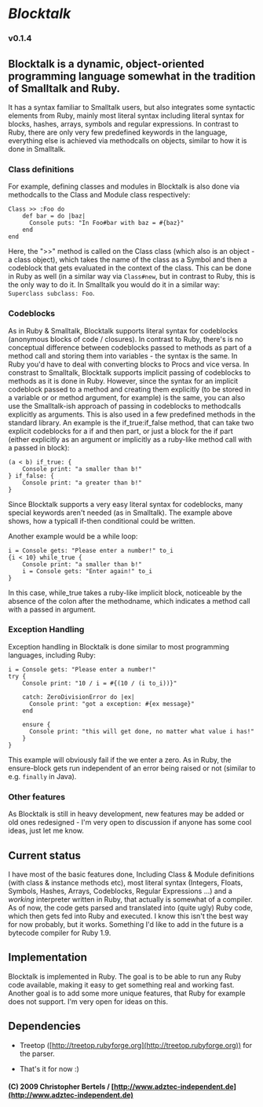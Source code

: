 # ***Blocktalk*** #
### **v0.1.4** ###

## **Blocktalk** is a dynamic, object-oriented programming language somewhat in the tradition of Smalltalk and Ruby. ##

It has a syntax familiar to Smalltalk users, but also integrates some syntactic elements from Ruby, 
mainly most literal syntax including literal syntax for blocks, hashes, arrays, symbols and regular expressions.
In contrast to Ruby, there are only very few predefined keywords in the language, everything else is achieved via
methodcalls on objects, similar to how it is done in Smalltalk.


### Class definitions ###

For example, defining classes and modules in Blocktalk is also done via methodcalls to the Class and Module class
respectively:

    Class >> :Foo do
	    def bar = do |baz|
	      Console puts: "In Foo#bar with baz = #{baz}"
    	end
    end

Here, the ">>" method is called on the Class class (which also is an object - a class object), which takes the name
of the class as a Symbol and then a codeblock that gets evaluated in the context of the class. This can be done in Ruby
as well (in a similar way via `Class#new`, but in contrast to Ruby, this is the only way to do it.
In Smalltalk you would do it in a similar way: `Superclass subclass: Foo`.


### Codeblocks ###

As in Ruby & Smalltalk, Blocktalk supports literal syntax for codeblocks (anonymous blocks of code / closures).
In contrast to Ruby, there's is no conceptual difference between codeblocks passed to methods as part of a method call
and storing them into variables - the syntax is the same. In Ruby you'd have to deal with converting blocks to Procs
and vice versa.
In constrast to Smalltalk, Blocktalk supports implicit passing of codeblocks to methods as it is done in Ruby. However,
since the syntax for an implicit codeblock passed to a method and creating them explicitly (to be stored in a variable or
or method argument, for example) is the same, you can also use the Smalltalk-ish approach of passing in codeblocks to
methodcalls explicitly as arguments. 
This is also used in a few predefined methods in the standard library. An example is the if_true:if_false method, that
can take two explicit codeblocks for a if and then part, or just a block for the if part (either explicitly as an argument
or implicitly as a ruby-like method call with a passed in block):

    (a < b) if_true: {
	    Console print: "a smaller than b!"
    } if_false: {
	    Console print: "a greater than b!"
    }

Since Blocktalk supports a very easy literal syntax for codeblocks, many special keywords aren't needed (as in Smalltalk).
The example above shows, how a typicall if-then conditional could be written.

Another example would be a while loop:

    i = Console gets: "Please enter a number!" to_i
    {i < 10} while_true {
	    Console print: "a smaller than b!"
	    i = Console gets: "Enter again!" to_i
    }

In this case, while_true takes a ruby-like implicit block, noticeable by the absence of the colon after the methodname,
which indicates a method call with a passed in argument.


### Exception Handling ###

Exception handling in Blocktalk is done similar to most programming languages, including Ruby:


    i = Console gets: "Please enter a number!"
    try {
	    Console print: "10 / i = #{(10 / (i to_i))}"
   
	    catch: ZeroDivisionError do |ex|
	      Console print: "got a exception: #{ex message}"
	    end

	    ensure {
	      Console print: "this will get done, no matter what value i has!"
	    }
    }

This example will obviously fail if the we enter a zero. As in Ruby, the ensure-block gets run independent of an error
being raised or not (similar to e.g. `finally` in Java). 


### Other features ###

As Blocktalk is still in heavy development, new features may be added or old ones redesigned - I'm very open to discussion
if anyone has some cool ideas, just let me know.


## Current status ##

I have most of the basic features done, Including Class & Module definitions (with class & instance methods etc), most
literal syntax (Integers, Floats, Symbols, Hashes, Arrays, Codeblocks, Regular Expressions ...) and a *working* interpreter
written in Ruby, that actually is somewhat of a compiler. As of now, the code gets parsed and translated into (quite ugly)
Ruby code, which then gets fed into Ruby and executed. I know this isn't the best way for now probably, but it works.
Something I'd like to add in the future is a bytecode compiler for Ruby 1.9.


## Implementation ##

Blocktalk is implemented in Ruby. The goal is to be able to run any Ruby code available, making it easy to get something
real and working fast.
Another goal is to add some more unique features, that Ruby for example does not support. I'm very open for ideas on this.


## Dependencies ##

- Treetop ([http://treetop.rubyforge.org](http://treetop.rubyforge.org)) for the parser.

- That's it for now :)

#### (C) 2009 Christopher Bertels / [http://www.adztec-independent.de](http://www.adztec-independent.de) ####
